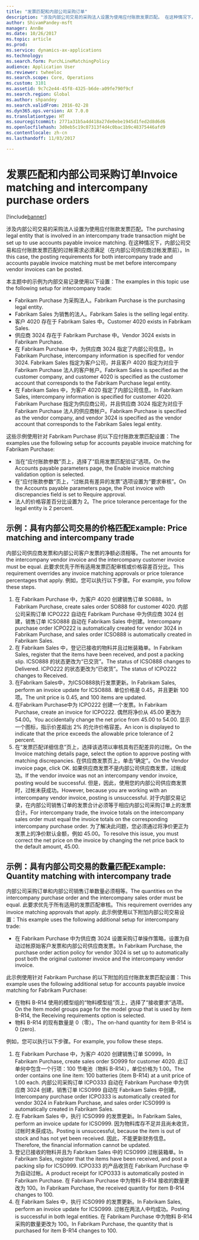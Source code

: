 ```yaml
---
title: "发票匹配和内部公司采购订单"
description: "涉及内部公司交易的采购法人设置为使用应付账款发票匹配。 在这种情况下，内部公司交易和应付账款发票匹配的过帐需求必须满足（在内部公司供应商过帐发票前）。"
author: ShivamPandey-msft
manager: AnnBe
ms.date: 10/26/2017
ms.topic: article
ms.prod: 
ms.service: dynamics-ax-applications
ms.technology: 
ms.search.form: PurchLineMatchingPolicy
audience: Application User
ms.reviewer: twheeloc
ms.search.scope: Core, Operations
ms.custom: 3101
ms.assetid: 9c7c2e44-45f8-4325-b6de-a09fe790f9cf
ms.search.region: Global
ms.author: shpandey
ms.search.validFrom: 2016-02-28
ms.dyn365.ops.version: AX 7.0.0
ms.translationtype: HT
ms.sourcegitcommit: 2771a31b5a4d418a27de0ebe1945d1fed2d8d6d6
ms.openlocfilehash: 3d0eb5c19c07313f4d4c0bac1b9c48375446afd9
ms.contentlocale: zh-cn
ms.lasthandoff: 11/03/2017

---
```


# <a name="invoice-matching-and-intercompany-purchase-orders"></a><span data-ttu-id="4e69f-104">发票匹配和内部公司采购订单</span><span class="sxs-lookup"><span data-stu-id="4e69f-104">Invoice matching and intercompany purchase orders</span></span>

[!include[banner](../includes/banner.md)]


<span data-ttu-id="4e69f-105">涉及内部公司交易的采购法人设置为使用应付账款发票匹配。</span><span class="sxs-lookup"><span data-stu-id="4e69f-105">The purchasing legal entity that is involved in an intercompany trade transaction might be set up to use accounts payable invoice matching.</span></span> <span data-ttu-id="4e69f-106">在这种情况下，内部公司交易和应付账款发票匹配的过帐需求必须满足（在内部公司供应商过帐发票前）。</span><span class="sxs-lookup"><span data-stu-id="4e69f-106">In this case, the posting requirements for both intercompany trade and accounts payable invoice matching must be met before intercompany vendor invoices can be posted.</span></span>

<span data-ttu-id="4e69f-107">本主题中的示例为内部交易记录使用以下设置：</span><span class="sxs-lookup"><span data-stu-id="4e69f-107">The examples in this topic use the following setup for intercompany trade:</span></span>
-   <span data-ttu-id="4e69f-108">Fabrikam Purchase 为采购法人。</span><span class="sxs-lookup"><span data-stu-id="4e69f-108">Fabrikam Purchase is the purchasing legal entity.</span></span>
-   <span data-ttu-id="4e69f-109">Fabrikam Sales 为销售的法人。</span><span class="sxs-lookup"><span data-stu-id="4e69f-109">Fabrikam Sales is the selling legal entity.</span></span>
-   <span data-ttu-id="4e69f-110">客户 4020 存在于 Fabrikam Sales 中。</span><span class="sxs-lookup"><span data-stu-id="4e69f-110">Customer 4020 exists in Fabrikam Sales.</span></span>
-   <span data-ttu-id="4e69f-111">供应商 3024 存在于 Fabrikam Purchase 中。</span><span class="sxs-lookup"><span data-stu-id="4e69f-111">Vendor 3024 exists in Fabrikam Purchase.</span></span>
-   <span data-ttu-id="4e69f-112">在 Fabrikam Purchase 中，为供应商 3024 指定了内部公司信息。</span><span class="sxs-lookup"><span data-stu-id="4e69f-112">In Fabrikam Purchase, intercompany information is specified for vendor 3024.</span></span> <span data-ttu-id="4e69f-113">Fabrikam Sales 指定为客户公司，并且客户 4020 指定为对应于 Fabrikam Purchase 法人的客户帐户。</span><span class="sxs-lookup"><span data-stu-id="4e69f-113">Fabrikam Sales is specified as the customer company, and customer 4020 is specified as the customer account that corresponds to the Fabrikam Purchase legal entity.</span></span>
-   <span data-ttu-id="4e69f-114">在 Fabrikam Sales 中，为客户 4020 指定了内部公司信息。</span><span class="sxs-lookup"><span data-stu-id="4e69f-114">In Fabrikam Sales, intercompany information is specified for customer 4020.</span></span> <span data-ttu-id="4e69f-115">Fabrikam Purchase 指定为供应商公司，并且供应商 3024 指定为对应于 Fabrikam Purchase 法人的供应商帐户。</span><span class="sxs-lookup"><span data-stu-id="4e69f-115">Fabrikam Purchase is specified as the vendor company, and vendor 3024 is specified as the vendor account that corresponds to the Fabrikam Sales legal entity.</span></span>

<span data-ttu-id="4e69f-116">这些示例使用针对 Fabrikam Purchase 的以下应付账款发票匹配设置：</span><span class="sxs-lookup"><span data-stu-id="4e69f-116">The examples use the following setup for accounts payable invoice matching for Fabrikam Purchase:</span></span>
-   <span data-ttu-id="4e69f-117">当在“应付账款参数”页上，选择了“启用发票匹配验证”选项。</span><span class="sxs-lookup"><span data-stu-id="4e69f-117">On the Accounts payable parameters page, the Enable invoice matching validation option is selected.</span></span>
-   <span data-ttu-id="4e69f-118">在“应付账款参数”页上，“过帐具有差异的发票”选项设置为“要求审核”。</span><span class="sxs-lookup"><span data-stu-id="4e69f-118">On the Accounts payable parameters page, the Post invoice with discrepancies field is set to Require approval.</span></span>
-   <span data-ttu-id="4e69f-119">法人的价格容差百分比设置为 2。</span><span class="sxs-lookup"><span data-stu-id="4e69f-119">The price tolerance percentage for the legal entity is 2 percent.</span></span>

## <a name="example-price-matching-and-intercompany-trade"></a><span data-ttu-id="4e69f-120">示例：具有内部公司交易的价格匹配</span><span class="sxs-lookup"><span data-stu-id="4e69f-120">Example: Price matching and intercompany trade</span></span>
<span data-ttu-id="4e69f-121">内部公司供应商发票和内部公司客户发票的净额必须相等。</span><span class="sxs-lookup"><span data-stu-id="4e69f-121">The net amounts for the intercompany vendor invoice and the intercompany customer invoice must be equal.</span></span> <span data-ttu-id="4e69f-122">此要求优先于所有适用发票匹配审核或价格容差百分比。</span><span class="sxs-lookup"><span data-stu-id="4e69f-122">This requirement overrides any invoice matching approvals or price tolerance percentages that apply.</span></span> <span data-ttu-id="4e69f-123">例如，您可以执行以下步骤。</span><span class="sxs-lookup"><span data-stu-id="4e69f-123">For example, you follow these steps.</span></span>
1.  <span data-ttu-id="4e69f-124">在 Fabrikam Purchase 中，为客户 4020 创建销售订单 SO888。</span><span class="sxs-lookup"><span data-stu-id="4e69f-124">In Fabrikam Purchase, create sales order SO888 for customer 4020.</span></span> <span data-ttu-id="4e69f-125">内部公司采购订单 ICPO222 自动在 Fabrikam Purchase 中为供应商 3024 创建，销售订单 ICSO888 自动在 Fabrikam Sales 中创建。</span><span class="sxs-lookup"><span data-stu-id="4e69f-125">Intercompany purchase order ICPO222 is automatically created for vendor 3024 in Fabrikam Purchase, and sales order ICSO888 is automatically created in Fabrikam Sales.</span></span>
2.  <span data-ttu-id="4e69f-126">在 Fabrikam Sales 中，登记已接收的物料并且过帐装箱单。</span><span class="sxs-lookup"><span data-stu-id="4e69f-126">In Fabrikam Sales, register that the items have been received, and post a packing slip.</span></span> <span data-ttu-id="4e69f-127">ICSO888 的状态更改为“已交货”。</span><span class="sxs-lookup"><span data-stu-id="4e69f-127">The status of ICSO888 changes to Delivered.</span></span> <span data-ttu-id="4e69f-128">ICPO222 的状态更改为“已收货”。</span><span class="sxs-lookup"><span data-stu-id="4e69f-128">The status of ICPO222 changes to Received.</span></span>
3.  <span data-ttu-id="4e69f-129">在Fabrikam Sales中，为ICSO888执行发票更新。</span><span class="sxs-lookup"><span data-stu-id="4e69f-129">In Fabrikam Sales, perform an invoice update for ICSO888.</span></span> <span data-ttu-id="4e69f-130">单位价格是 0.45，并且更新 100 项。</span><span class="sxs-lookup"><span data-stu-id="4e69f-130">The unit price is 0.45, and 100 items are updated.</span></span>
4.  <span data-ttu-id="4e69f-131">在Fabrikam Purchase中为 ICPO222 创建一个发票。</span><span class="sxs-lookup"><span data-stu-id="4e69f-131">In Fabrikam Purchase, create an invoice for ICPO222.</span></span> <span data-ttu-id="4e69f-132">偶然将净价从 45.00 更改为 54.00。</span><span class="sxs-lookup"><span data-stu-id="4e69f-132">You accidentally change the net price from 45.00 to 54.00.</span></span> <span data-ttu-id="4e69f-133">显示一个图标，指示价差超出 2% 的允许价格容差。</span><span class="sxs-lookup"><span data-stu-id="4e69f-133">An icon is displayed to indicate that the price exceeds the allowable price tolerance of 2 percent.</span></span>
5.  <span data-ttu-id="4e69f-134">在“发票匹配详细信息”页上，选择该选项以审核具有匹配差异的过帐。</span><span class="sxs-lookup"><span data-stu-id="4e69f-134">On the Invoice matching details page, select the option to approve posting with matching discrepancies.</span></span> <span data-ttu-id="4e69f-135">在供应商发票页上，单击“确定”。</span><span class="sxs-lookup"><span data-stu-id="4e69f-135">On the Vendor invoice page, click OK.</span></span> <span data-ttu-id="4e69f-136">如果供应商发票不是内部公司供应商发票，过帐成功。</span><span class="sxs-lookup"><span data-stu-id="4e69f-136">If the vendor invoice was not an intercompany vendor invoice, posting would be successful.</span></span> <span data-ttu-id="4e69f-137">但是，因此，使用您的内部公司供应商发票时，过帐未获成功。</span><span class="sxs-lookup"><span data-stu-id="4e69f-137">However, because you are working with an intercompany vendor invoice, posting is unsuccessful.</span></span> <span data-ttu-id="4e69f-138">对于内部交易记录，在内部公司销售订单的发票合计必须等于相应内部公司采购订单上的发票合计。</span><span class="sxs-lookup"><span data-stu-id="4e69f-138">For intercompany trade, the invoice totals on the intercompany sales order must equal the invoice totals on the corresponding intercompany purchase order.</span></span> <span data-ttu-id="4e69f-139">为了解决此问题，您必须通过将净价更正为发票上的净价默认金额，例如 45.00。</span><span class="sxs-lookup"><span data-stu-id="4e69f-139">To resolve this issue, you must correct the net price on the invoice by changing the net price back to the default amount, 45.00.</span></span>

## <a name="example-quantity-matching-with-intercompany-trade"></a><span data-ttu-id="4e69f-140">示例：具有内部公司交易的数量匹配</span><span class="sxs-lookup"><span data-stu-id="4e69f-140">Example: Quantity matching with intercompany trade</span></span>
<span data-ttu-id="4e69f-141">内部公司采购订单和内部公司销售订单数量必须相等。</span><span class="sxs-lookup"><span data-stu-id="4e69f-141">The quantities on the intercompany purchase order and the intercompany sales order must be equal.</span></span> <span data-ttu-id="4e69f-142">此要求优先于所有适用的发票匹配审核。</span><span class="sxs-lookup"><span data-stu-id="4e69f-142">This requirement overrides any invoice matching approvals that apply.</span></span> <span data-ttu-id="4e69f-143">此示例使用以下附加内部公司交易设置：</span><span class="sxs-lookup"><span data-stu-id="4e69f-143">This example uses the following additional setup for intercompany trade:</span></span>
-   <span data-ttu-id="4e69f-144">在 Fabrikam Purchase 中为供应商 3024 设置采购订单操作策略，设置为自动过帐原始客户发票和内部公司供应商发票。</span><span class="sxs-lookup"><span data-stu-id="4e69f-144">In Fabrikam Purchase, the purchase order action policy for vendor 3024 is set up to automatically post both the original customer invoice and the intercompany vendor invoice.</span></span>

<span data-ttu-id="4e69f-145">此示例使用针对 Fabrikam Purchase 的以下附加的应付账款发票匹配设置：</span><span class="sxs-lookup"><span data-stu-id="4e69f-145">This example uses the following additional setup for accounts payable invoice matching for Fabrikam Purchase:</span></span>
-   <span data-ttu-id="4e69f-146">在物料 B-R14 使用的模型组的“物料模型组”页上，选择了“接收要求”选项。</span><span class="sxs-lookup"><span data-stu-id="4e69f-146">On the Item model groups page for the model group that is used by item B-R14, the Receiving requirements option is selected.</span></span>
-   <span data-ttu-id="4e69f-147">物料 B-R14 的现有数量是 0（零）。</span><span class="sxs-lookup"><span data-stu-id="4e69f-147">The on-hand quantity for item B-R14 is 0 (zero).</span></span>

<span data-ttu-id="4e69f-148">例如，您可以执行以下步骤。</span><span class="sxs-lookup"><span data-stu-id="4e69f-148">For example, you follow these steps.</span></span>
1.  <span data-ttu-id="4e69f-149">在 Fabrikam Purchase 中，为客户 4020 创建销售订单 SO999。</span><span class="sxs-lookup"><span data-stu-id="4e69f-149">In Fabrikam Purchase, create sales order SO999 for customer 4020.</span></span> <span data-ttu-id="4e69f-150">此订单何中包含一个行项：100 节电池（物料 B-R14），单位价格为 1.00。</span><span class="sxs-lookup"><span data-stu-id="4e69f-150">The order contains one line item: 100 batteries (item B-R14) at a unit price of 1.00 each.</span></span> <span data-ttu-id="4e69f-151">内部公司采购订单 ICPO333 自动在 Fabrikam Purchase 中为供应商 3024 创建，销售订单 ICSO999 自动在 Fabrikam Sales 中创建。</span><span class="sxs-lookup"><span data-stu-id="4e69f-151">Intercompany purchase order ICPO333 is automatically created for vendor 3024 in Fabrikam Purchase, and sales order ICSO999 is automatically created in Fabrikam Sales.</span></span>
2.  <span data-ttu-id="4e69f-152">在 Fabrikam Sales 中，执行 ICSO999 的发票更新。</span><span class="sxs-lookup"><span data-stu-id="4e69f-152">In Fabrikam Sales, perform an invoice update for ICSO999.</span></span> <span data-ttu-id="4e69f-153">因为物料库存不足并且尚未收货，过帐时未获成功。</span><span class="sxs-lookup"><span data-stu-id="4e69f-153">Posting is unsuccessful, because the item is out of stock and has not yet been received.</span></span> <span data-ttu-id="4e69f-154">因此，不能更新财务信息。</span><span class="sxs-lookup"><span data-stu-id="4e69f-154">Therefore, the financial information cannot be updated.</span></span>
3.  <span data-ttu-id="4e69f-155">登记已接收的物料并且为 Fabrikam Sales 中的 ICSO999 过帐装箱单。</span><span class="sxs-lookup"><span data-stu-id="4e69f-155">In Fabrikam Sales, register that the items have been received, and post a packing slip for ICSO999.</span></span> <span data-ttu-id="4e69f-156">ICPO333 的产品收货在 Fabrikam Purchase 中为自动过帐。</span><span class="sxs-lookup"><span data-stu-id="4e69f-156">A product receipt for ICPO333 is automatically posted in Fabrikam Purchase.</span></span> <span data-ttu-id="4e69f-157">在 Fabrikam Purchase 中为物料 B-R14 接收的数量更改为 100。</span><span class="sxs-lookup"><span data-stu-id="4e69f-157">In Fabrikam Purchase, the received quantity for item B-R14 changes to 100.</span></span>
4.  <span data-ttu-id="4e69f-158">在 Fabrikam Sales 中，执行 ICSO999 的发票更新。</span><span class="sxs-lookup"><span data-stu-id="4e69f-158">In Fabrikam Sales, perform an invoice update for ICSO999.</span></span> <span data-ttu-id="4e69f-159">过帐在两法人中均成功。</span><span class="sxs-lookup"><span data-stu-id="4e69f-159">Posting is successful in both legal entities.</span></span> <span data-ttu-id="4e69f-160">在 Fabrikam Purchase 中为物料 B-R14 采购的数量更改为 100。</span><span class="sxs-lookup"><span data-stu-id="4e69f-160">In Fabrikam Purchase, the quantity that is purchased for item B-R14 changes to 100.</span></span>






